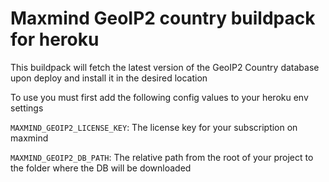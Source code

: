 # Maxmind GeoIP2 country buildpack for heroku

This buildpack will fetch the latest version of the GeoIP2 Country database upon deploy and install it in the desired location

To use you must first add the following config values to your heroku env settings

`MAXMIND_GEOIP2_LICENSE_KEY`: The license key for your subscription on maxmind

`MAXMIND_GEOIP2_DB_PATH`: The relative path from the root of your project to the folder where the DB will be downloaded

